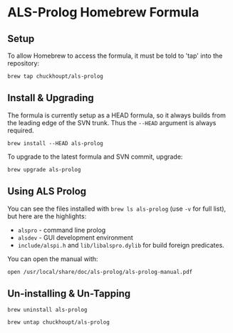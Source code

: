 # ALS-Prolog Homebrew Formula

## Setup

To allow Homebrew to access the formula, it must be told to 'tap' into the repository:

`brew tap chuckhoupt/als-prolog`

## Install & Upgrading

The formula is currently setup as a HEAD formula, so it always builds from the leading edge of the SVN trunk.
Thus the `--HEAD` argument is always required.

`brew install --HEAD als-prolog`

To upgrade to the latest formula and SVN commit, upgrade:

`brew upgrade als-prolog`

## Using ALS Prolog

You can see the files installed with `brew ls als-prolog` (use `-v` for full list), but here are the highlights:

- `alspro` - command line prolog
- `alsdev` - GUI development environment
- `include/alspi.h` and `lib/libalspro.dylib` for build foreign predicates.

You can open the manual with:

`open /usr/local/share/doc/als-prolog/als-prolog-manual.pdf`

## Un-installing & Un-Tapping

`brew uninstall als-prolog`

`brew untap chuckhoupt/als-prolog`
